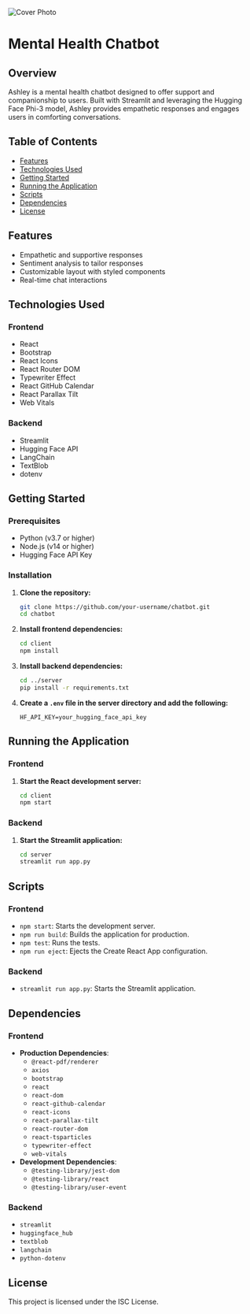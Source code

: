 ![Cover Photo](assets/cover-photo.png)

# Mental Health Chatbot

## Overview

Ashley is a mental health chatbot designed to offer support and companionship to users. Built with Streamlit and leveraging the Hugging Face Phi-3 model, Ashley provides empathetic responses and engages users in comforting conversations.

## Table of Contents

- [Features](#features)
- [Technologies Used](#technologies-used)
- [Getting Started](#getting-started)
- [Running the Application](#running-the-application)
- [Scripts](#scripts)
- [Dependencies](#dependencies)
- [License](#license)

## Features

- Empathetic and supportive responses
- Sentiment analysis to tailor responses
- Customizable layout with styled components
- Real-time chat interactions

## Technologies Used

### Frontend

- React
- Bootstrap
- React Icons
- React Router DOM
- Typewriter Effect
- React GitHub Calendar
- React Parallax Tilt
- Web Vitals

### Backend

- Streamlit
- Hugging Face API
- LangChain
- TextBlob
- dotenv

## Getting Started

### Prerequisites

- Python (v3.7 or higher)
- Node.js (v14 or higher)
- Hugging Face API Key

### Installation

1. **Clone the repository:**

    ```bash
    git clone https://github.com/your-username/chatbot.git
    cd chatbot
    ```

2. **Install frontend dependencies:**

    ```bash
    cd client
    npm install
    ```

3. **Install backend dependencies:**

    ```bash
    cd ../server
    pip install -r requirements.txt
    ```

4. **Create a `.env` file in the server directory and add the following:**

    ```env
    HF_API_KEY=your_hugging_face_api_key
    ```

## Running the Application

### Frontend

1. **Start the React development server:**

    ```bash
    cd client
    npm start
    ```

### Backend

1. **Start the Streamlit application:**

    ```bash
    cd server
    streamlit run app.py
    ```

## Scripts

### Frontend

- `npm start`: Starts the development server.
- `npm run build`: Builds the application for production.
- `npm test`: Runs the tests.
- `npm run eject`: Ejects the Create React App configuration.

### Backend

- `streamlit run app.py`: Starts the Streamlit application.

## Dependencies

### Frontend

- **Production Dependencies**:
  - `@react-pdf/renderer`
  - `axios`
  - `bootstrap`
  - `react`
  - `react-dom`
  - `react-github-calendar`
  - `react-icons`
  - `react-parallax-tilt`
  - `react-router-dom`
  - `react-tsparticles`
  - `typewriter-effect`
  - `web-vitals`
- **Development Dependencies**:
  - `@testing-library/jest-dom`
  - `@testing-library/react`
  - `@testing-library/user-event`

### Backend

- `streamlit`
- `huggingface_hub`
- `textblob`
- `langchain`
- `python-dotenv`

## License

This project is licensed under the ISC License.
